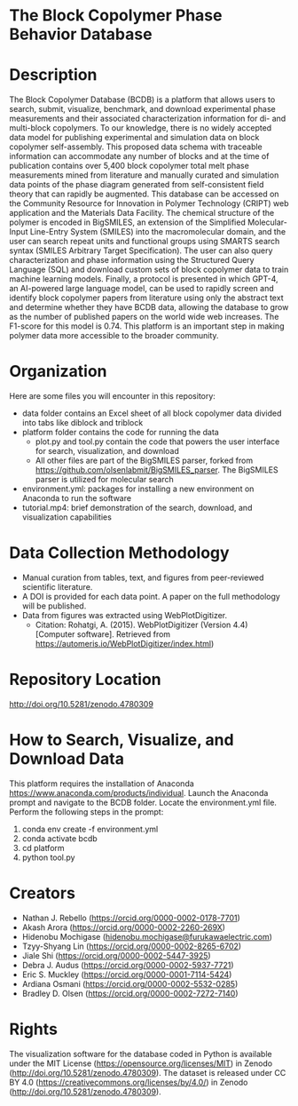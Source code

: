 # The Block Copolymer Phase Behavior Database

# Description
The Block Copolymer Database (BCDB) is a platform that allows users to search, submit, visualize, benchmark, and download experimental phase measurements and their associated characterization information for di- and multi-block copolymers. To our knowledge, there is no widely accepted data model for publishing experimental and simulation data on block copolymer self-assembly. This proposed data schema with traceable information can accommodate any number of blocks and at the time of publication contains over 5,400 block copolymer total melt phase measurements mined from literature and manually curated and simulation data points of the phase diagram generated from self-consistent field theory that can rapidly be augmented. This database can be accessed on the Community Resource for Innovation in Polymer Technology (CRIPT) web application and the Materials Data Facility. The chemical structure of the polymer is encoded in BigSMILES, an extension of the Simplified Molecular-Input Line-Entry System (SMILES) into the macromolecular domain, and the user can search repeat units and functional groups using SMARTS search syntax (SMILES Arbitrary Target Specification). The user can also query characterization and phase information using the Structured Query Language (SQL) and download custom sets of block copolymer data to train machine learning models. Finally, a protocol is presented in which GPT-4, an AI-powered large language model, can be used to rapidly screen and identify block copolymer papers from literature using only the abstract text and determine whether they have BCDB data, allowing the database to grow as the number of published papers on the world wide web increases. The F1-score for this model is 0.74. This platform is an important step in making polymer data more accessible to the broader community.

# Organization
Here are some files you will encounter in this repository:
- data folder contains an Excel sheet of all block copolymer data divided into tabs like diblock and triblock
- platform folder contains the code for running the data
  - plot.py and tool.py contain the code that powers the user interface for search, visualization, and download
  - All other files are part of the BigSMILES parser, forked from https://github.com/olsenlabmit/BigSMILES_parser. The BigSMILES parser is utilized for molecular search
- environment.yml: packages for installing a new environment on Anaconda to run the software
- tutorial.mp4: brief demonstration of the search, download, and visualization capabilities

# Data Collection Methodology
- Manual curation from tables, text, and figures from peer-reviewed scientific literature. 
- A DOI is provided for each data point. A paper on the full methodology will be published. 
- Data from figures was extracted using WebPlotDigitizer.
  - Citation: Rohatgi, A. (2015). WebPlotDigitizer (Version 4.4) [Computer software]. Retrieved from https://automeris.io/WebPlotDigitizer/index.html)

# Repository Location
http://doi.org/10.5281/zenodo.4780309

# How to Search, Visualize, and Download Data
This platform requires the installation of Anaconda https://www.anaconda.com/products/individual. 
Launch the Anaconda prompt and navigate to the BCDB folder. Locate the environment.yml file. Perform the following steps in the prompt:

1. conda env create -f environment.yml
2. conda activate bcdb
3. cd platform
4. python tool.py

# Creators
- Nathan J. Rebello (https://orcid.org/0000-0002-0178-7701)
- Akash Arora (https://orcid.org/0000-0002-2260-269X)
- Hidenobu Mochigase (hidenobu.mochigase@furukawaelectric.com)
- Tzyy-Shyang Lin (https://orcid.org/0000-0002-8265-6702)
- Jiale Shi (https://orcid.org/0000-0002-5447-3925)
- Debra J. Audus (https://orcid.org/0000-0002-5937-7721)
- Eric S. Muckley (https://orcid.org/0000-0001-7114-5424)
- Ardiana Osmani (https://orcid.org/0000-0002-5532-0285)
- Bradley D. Olsen (https://orcid.org/0000-0002-7272-7140)

# Rights
The visualization software for the database coded in Python is available under the MIT License (https://opensource.org/licenses/MIT) in Zenodo (http://doi.org/10.5281/zenodo.4780309). The dataset is released under CC BY 4.0 (https://creativecommons.org/licenses/by/4.0/) in Zenodo (http://doi.org/10.5281/zenodo.4780309).
